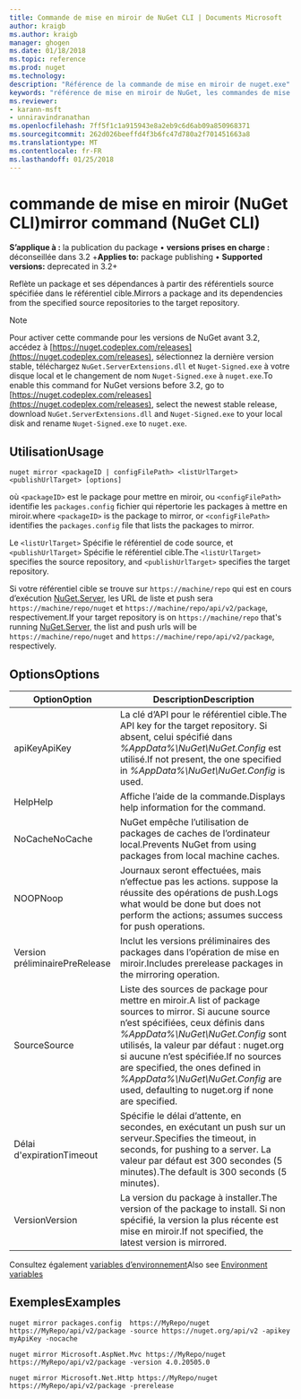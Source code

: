 ```yaml
---
title: Commande de mise en miroir de NuGet CLI | Documents Microsoft
author: kraigb
ms.author: kraigb
manager: ghogen
ms.date: 01/18/2018
ms.topic: reference
ms.prod: nuget
ms.technology: 
description: "Référence de la commande de mise en miroir de nuget.exe"
keywords: "référence de mise en miroir de NuGet, les commandes de mise en miroir"
ms.reviewer:
- karann-msft
- unniravindranathan
ms.openlocfilehash: 7ff5f1c1a915943e8a2eb9c6d6ab09a850968371
ms.sourcegitcommit: 262d026beeffd4f3b6fc47d780a2f701451663a8
ms.translationtype: MT
ms.contentlocale: fr-FR
ms.lasthandoff: 01/25/2018
---
```

# <a name="mirror-command-nuget-cli"></a><span data-ttu-id="cc3e6-104">commande de mise en miroir (NuGet CLI)</span><span class="sxs-lookup"><span data-stu-id="cc3e6-104">mirror command (NuGet CLI)</span></span>

<span data-ttu-id="cc3e6-105">**S’applique à :** la publication du package &bullet; **versions prises en charge :** déconseillée dans 3.2 +</span><span class="sxs-lookup"><span data-stu-id="cc3e6-105">**Applies to:** package publishing &bullet; **Supported versions:** deprecated in 3.2+</span></span>

<span data-ttu-id="cc3e6-106">Reflète un package et ses dépendances à partir des référentiels source spécifiée dans le référentiel cible.</span><span class="sxs-lookup"><span data-stu-id="cc3e6-106">Mirrors a package and its dependencies from the specified source repositories to the target repository.</span></span>

> [!NOTE]
> <span data-ttu-id="cc3e6-107">Pour activer cette commande pour les versions de NuGet avant 3.2, accédez à [https://nuget.codeplex.com/releases](https://nuget.codeplex.com/releases), sélectionnez la dernière version stable, téléchargez `NuGet.ServerExtensions.dll` et `Nuget-Signed.exe` à votre disque local et le changement de nom `Nuget-Signed.exe` à `nuget.exe`.</span><span class="sxs-lookup"><span data-stu-id="cc3e6-107">To enable this command for NuGet versions before 3.2, go to [https://nuget.codeplex.com/releases](https://nuget.codeplex.com/releases), select the newest stable release, download `NuGet.ServerExtensions.dll` and `Nuget-Signed.exe` to your local disk and rename `Nuget-Signed.exe` to `nuget.exe`.</span></span>

## <a name="usage"></a><span data-ttu-id="cc3e6-108">Utilisation</span><span class="sxs-lookup"><span data-stu-id="cc3e6-108">Usage</span></span>

```cli
nuget mirror <packageID | configFilePath> <listUrlTarget> <publishUrlTarget> [options]
```

<span data-ttu-id="cc3e6-109">où `<packageID>` est le package pour mettre en miroir, ou `<configFilePath>` identifie les `packages.config` fichier qui répertorie les packages à mettre en miroir.</span><span class="sxs-lookup"><span data-stu-id="cc3e6-109">where `<packageID>` is the package to mirror, or `<configFilePath>` identifies the `packages.config` file that lists the packages to mirror.</span></span>

<span data-ttu-id="cc3e6-110">Le `<listUrlTarget>` Spécifie le référentiel de code source, et `<publishUrlTarget>` Spécifie le référentiel cible.</span><span class="sxs-lookup"><span data-stu-id="cc3e6-110">The `<listUrlTarget>` specifies the source repository, and `<publishUrlTarget>` specifies the target repository.</span></span>

<span data-ttu-id="cc3e6-111">Si votre référentiel cible se trouve sur `https://machine/repo` qui est en cours d’exécution [NuGet.Server](../hosting-packages/NuGet-Server.md), les URL de liste et push sera `https://machine/repo/nuget` et `https://machine/repo/api/v2/package`, respectivement.</span><span class="sxs-lookup"><span data-stu-id="cc3e6-111">If your target repository is on `https://machine/repo` that's running [NuGet.Server](../hosting-packages/NuGet-Server.md), the list and push urls will be `https://machine/repo/nuget` and `https://machine/repo/api/v2/package`, respectively.</span></span>

## <a name="options"></a><span data-ttu-id="cc3e6-112">Options</span><span class="sxs-lookup"><span data-stu-id="cc3e6-112">Options</span></span>

| <span data-ttu-id="cc3e6-113">Option</span><span class="sxs-lookup"><span data-stu-id="cc3e6-113">Option</span></span> | <span data-ttu-id="cc3e6-114">Description</span><span class="sxs-lookup"><span data-stu-id="cc3e6-114">Description</span></span> |
| --- | --- |
| <span data-ttu-id="cc3e6-115">apiKey</span><span class="sxs-lookup"><span data-stu-id="cc3e6-115">ApiKey</span></span> | <span data-ttu-id="cc3e6-116">La clé d’API pour le référentiel cible.</span><span class="sxs-lookup"><span data-stu-id="cc3e6-116">The API key for the target repository.</span></span> <span data-ttu-id="cc3e6-117">Si absent, celui spécifié dans *%AppData%\NuGet\NuGet.Config* est utilisé.</span><span class="sxs-lookup"><span data-stu-id="cc3e6-117">If not present,  the one specified in *%AppData%\NuGet\NuGet.Config* is used.</span></span> |
| <span data-ttu-id="cc3e6-118">Help</span><span class="sxs-lookup"><span data-stu-id="cc3e6-118">Help</span></span> | <span data-ttu-id="cc3e6-119">Affiche l’aide de la commande.</span><span class="sxs-lookup"><span data-stu-id="cc3e6-119">Displays help information for the command.</span></span> |
| <span data-ttu-id="cc3e6-120">NoCache</span><span class="sxs-lookup"><span data-stu-id="cc3e6-120">NoCache</span></span> | <span data-ttu-id="cc3e6-121">NuGet empêche l’utilisation de packages de caches de l’ordinateur local.</span><span class="sxs-lookup"><span data-stu-id="cc3e6-121">Prevents NuGet from using packages from local machine caches.</span></span> |
| <span data-ttu-id="cc3e6-122">NOOP</span><span class="sxs-lookup"><span data-stu-id="cc3e6-122">Noop</span></span> | <span data-ttu-id="cc3e6-123">Journaux seront effectuées, mais n’effectue pas les actions. suppose la réussite des opérations de push.</span><span class="sxs-lookup"><span data-stu-id="cc3e6-123">Logs what would be done but does not perform the actions; assumes success for push operations.</span></span> |
| <span data-ttu-id="cc3e6-124">Version préliminaire</span><span class="sxs-lookup"><span data-stu-id="cc3e6-124">PreRelease</span></span> | <span data-ttu-id="cc3e6-125">Inclut les versions préliminaires des packages dans l’opération de mise en miroir.</span><span class="sxs-lookup"><span data-stu-id="cc3e6-125">Includes prerelease packages in the mirroring operation.</span></span> |
| <span data-ttu-id="cc3e6-126">Source</span><span class="sxs-lookup"><span data-stu-id="cc3e6-126">Source</span></span> | <span data-ttu-id="cc3e6-127">Liste des sources de package pour mettre en miroir.</span><span class="sxs-lookup"><span data-stu-id="cc3e6-127">A list of package sources to mirror.</span></span> <span data-ttu-id="cc3e6-128">Si aucune source n’est spécifiées, ceux définis dans *%AppData%\NuGet\NuGet.Config* sont utilisés, la valeur par défaut : nuget.org si aucune n’est spécifiée.</span><span class="sxs-lookup"><span data-stu-id="cc3e6-128">If no sources are specified, the ones defined in *%AppData%\NuGet\NuGet.Config* are used, defaulting to nuget.org if none are specified.</span></span> |
| <span data-ttu-id="cc3e6-129">Délai d'expiration</span><span class="sxs-lookup"><span data-stu-id="cc3e6-129">Timeout</span></span> | <span data-ttu-id="cc3e6-130">Spécifie le délai d’attente, en secondes, en exécutant un push sur un serveur.</span><span class="sxs-lookup"><span data-stu-id="cc3e6-130">Specifies the timeout, in seconds, for pushing to a server.</span></span> <span data-ttu-id="cc3e6-131">La valeur par défaut est 300 secondes (5 minutes).</span><span class="sxs-lookup"><span data-stu-id="cc3e6-131">The default is 300 seconds (5 minutes).</span></span> |
| <span data-ttu-id="cc3e6-132">Version</span><span class="sxs-lookup"><span data-stu-id="cc3e6-132">Version</span></span> | <span data-ttu-id="cc3e6-133">La version du package à installer.</span><span class="sxs-lookup"><span data-stu-id="cc3e6-133">The version of the package to install.</span></span> <span data-ttu-id="cc3e6-134">Si non spécifié, la version la plus récente est mise en miroir.</span><span class="sxs-lookup"><span data-stu-id="cc3e6-134">If not specified, the latest version is mirrored.</span></span> |

<span data-ttu-id="cc3e6-135">Consultez également [variables d’environnement](cli-ref-environment-variables.md)</span><span class="sxs-lookup"><span data-stu-id="cc3e6-135">Also see [Environment variables](cli-ref-environment-variables.md)</span></span>

## <a name="examples"></a><span data-ttu-id="cc3e6-136">Exemples</span><span class="sxs-lookup"><span data-stu-id="cc3e6-136">Examples</span></span>

```cli
nuget mirror packages.config  https://MyRepo/nuget https://MyRepo/api/v2/package -source https://nuget.org/api/v2 -apikey myApiKey -nocache

nuget mirror Microsoft.AspNet.Mvc https://MyRepo/nuget https://MyRepo/api/v2/package -version 4.0.20505.0

nuget mirror Microsoft.Net.Http https://MyRepo/nuget https://MyRepo/api/v2/package -prerelease
```
